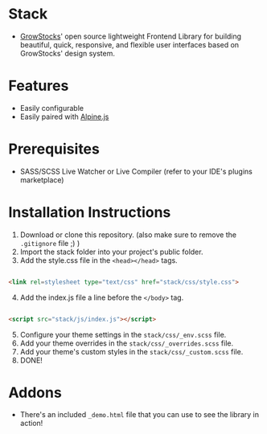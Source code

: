 # Stack
- [GrowStocks](https://growstocks.xyz)' open source lightweight Frontend Library for building beautiful, quick, responsive, and flexible user interfaces based on GrowStocks' design system.

# Features
- Easily configurable
- Easily paired with [Alpine.js](https://github.com/alpinejs/alpine)

# Prerequisites
* SASS/SCSS Live Watcher or Live Compiler (refer to your IDE's plugins marketplace)

# Installation Instructions
1. Download or clone this repository. (also make sure to remove the  `.gitignore` file ;) )
2. Import the stack folder into your project's public folder.
3. Add the style.css file in the `<head></head>` tags.

```html

<link rel=stylesheet type="text/css" href="stack/css/style.css">
```
4. Add the index.js file a line before the `</body>` tag.

```html

<script src="stack/js/index.js"></script>
```
5. Configure your theme settings in the `stack/css/_env.scss` file.
6. Add your theme overrides in the `stack/css/_overrides.scss` file.
7. Add your theme's custom styles in the `stack/css/_custom.scss` file.
8. DONE!

# Addons
- There's an included `_demo.html` file that you can use to see the library in action!
